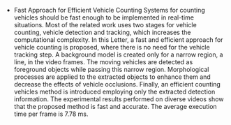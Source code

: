 - Fast Approach for Efficient Vehicle Counting
Systems for counting vehicles should be fast enough to be implemented in real-time situations. Most of the related work uses two stages for vehicle counting, vehicle detection and tracking, which increases the computational complexity. In this Letter, a fast and efficient approach for vehicle counting is proposed, where there is no need for the vehicle tracking step. A background model is created only for a narrow region, a line, in the video frames. The moving vehicles are detected as foreground objects while passing this narrow region. Morphological processes are applied to the extracted objects to enhance them and decrease the effects of vehicle occlusions. Finally, an efficient counting vehicles method is introduced employing only the extracted detection information. The experimental results performed on diverse videos show that the proposed method is fast and accurate. The average execution time per frame is 7.78 ms.
